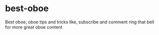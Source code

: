 # best-oboe

Best oboe, oboe tips and tricks
like, subscribe and comment
ring that bell for more great oboe content
